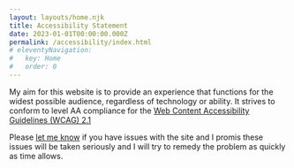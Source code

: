 ```yaml
---
layout: layouts/home.njk
title: Accessibility Statement
date: 2023-01-01T00:00:00.000Z
permalink: /accessibility/index.html
# eleventyNavigation:
#   key: Home
#   order: 0
---
```

My aim for this website is to provide an experience that functions for the widest possible audience, regardless of technology or ability. It strives to conform to level AA compliance for the [Web Content Accessibility Guidelines (WCAG) 2.1](https://www.w3.org/TR/WCAG21/)

Please [let me know](/contact) if you have issues with the site and I promis these issues will be taken seriously and I will try to remedy the problem as quickly as time allows.